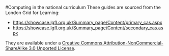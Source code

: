 #Computing in the national curriculum
These guides are sourced from the London Grid for Learning:
* https://showcase.lgfl.org.uk/Summary_page/Content/primary_cas.aspx
* https://showcase.lgfl.org.uk/Summary_page/Content/secondary_cas.aspx

They are available under a [Creative Commons Attribution-NonCommercial-ShareAlike 3.0 Unported License](http://creativecommons.org/licenses/by-nc-sa/3.0/).

